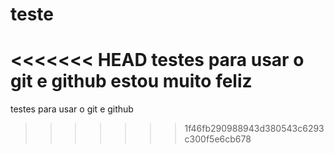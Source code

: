 # teste
<<<<<<< HEAD
 testes para usar o git e github 
 estou muito feliz 
=======
 testes para usar o git e github
>>>>>>> 1f46fb290988943d380543c6293c300f5e6cb678
 
